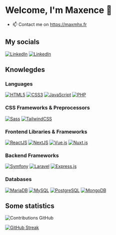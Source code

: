 # Welcome, I'm Maxence 👋

- 📫 Contact me on <https://maxmhx.fr>

## My socials

[![LinkedIn](https://img.shields.io/badge/-GitHub-000?&logo=GitHub&logoColor=FFF)](https://github.com/MaxenceMahieux)
[![LinkedIn](https://img.shields.io/badge/-LinkedIn-000?&logo=LinkedIn&logoColor=0A66C2)](ww.linkedin.com/in/maxence-mahieux)
## Knowlegdes

### Languages
[![HTML5](https://img.shields.io/badge/-HTML5-000?&logo=HTML5&logoColor=E34F26)](https://www.w3.org/html/)
[![CSS3](https://img.shields.io/badge/-CSS3-000?&logo=CSS3&logoColor=1572B6)](https://developer.mozilla.org/fr/docs/Web/CSS)
[![JavaScript](https://img.shields.io/badge/-JavaScript-000?&logo=JavaScript&logoColor=F7DF1E)](https://developer.mozilla.org/en-US/docs/Web/JavaScript)
[![PHP](https://img.shields.io/badge/-PHP-000?&logo=PHP&logoColor=777BB4)](https://www.php.net)

### CSS Frameworks & Preprocessors
[![Sass](https://img.shields.io/badge/-Sass-000?&logo=Sass&logoColor=CC6699)](https://sass-lang.com)
[![TailwindCSS](https://img.shields.io/badge/-TailwindCSS-000?&logo=TailwindCSS&logoColor=38BDF8)](https://tailwindcss.com)

### Frontend Libraries & Frameworks
[![ReactJS](https://img.shields.io/badge/-React-000?&logo=React&logoColor=58C4DC)](https://fr.legacy.reactjs.org/)
[![NextJS](https://img.shields.io/badge/-Next.js-000?&logo=Next.js&logoColor=white)](https://nextjs.org/)
[![Vue.js](https://img.shields.io/badge/-Vue.js-000?&logo=Vue.js&logoColor=4FC08D)](https://vuejs.org/)
[![Nuxt.js](https://img.shields.io/badge/-Nuxt.js-000?&logo=Nuxt.js&logoColor=00DC82)](https://nuxtjs.org/)

### Backend Frameworks
[![Symfony](https://img.shields.io/badge/-Symfony-000?&logo=Symfony&logoColor=white)](https://symfony.com/)
[![Laravel](https://img.shields.io/badge/-Laravel-000?&logo=Laravel&logoColor=FF2D20)](https://laravel.com/)
[![Express.js](https://img.shields.io/badge/-Express.js-000?&logo=Express.js&logoColor=00DC82)](https://expressjs.com/fr/)

### Databases
[![MariaDB](https://img.shields.io/badge/-MariaDB-000?&logo=MariaDB&logoColor=003545)](https://mariadb.org/)
[![MySQL](https://img.shields.io/badge/-MySQL-000?&logo=MySQL&logoColor=4479A1)](https://www.mysql.com/)
[![PostgreSQL](https://img.shields.io/badge/-PostgreSQL-000?&logo=PostgreSQL&logoColor=4169E1)](https://www.postgresql.org)
[![MongoDB](https://img.shields.io/badge/-MongoDB-000?&logo=MongoDB&logoColor=00ED64)](https://www.mongodb.com/fr-fr)


## Some statistics

![Contributions GitHub](https://github-readme-stats.vercel.app/api?username=MaxenceMahieux&custom_title=Contributions%20GitHub&show_icons=true&locale=fr&count_private=true&hide=stars,issues&bg_color=0d1117&hide_border=true&icon_color=52BFEA&text_color=FFF&title_color=52BFEA)

 [![GitHub Streak](https://github-readme-streak-stats.herokuapp.com?user=MaxenceMahieux&hide_border=true&locale=fr&background=0d1117&ring=52BFEA&stroke=52BFEA&fire=52BFEA&sideNums=FFFFFF&currStreakLabel=FFFFFF&sideLabels=FFFFFF&dates=FFFFFF&currStreakNum=FFFFFF)](https://git.io/streak-stats) 
